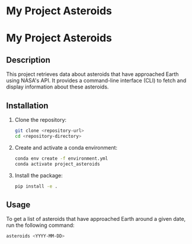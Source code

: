 # My Project Asteroids

# My Project Asteroids

## Description
This project retrieves data about asteroids that have approached Earth using NASA's API. It provides a command-line interface (CLI) to fetch and display information about these asteroids.

## Installation
1. Clone the repository:
    ```sh
    git clone <repository-url>
    cd <repository-directory>
    ```

2. Create and activate a conda environment:
    ```sh
    conda env create -f environment.yml
    conda activate project_asteroids
    ```

3. Install the package:
    ```sh
    pip install -e .
    ```

## Usage
To get a list of asteroids that have approached Earth around a given date, run the following command:
```sh
asteroids <YYYY-MM-DD>


